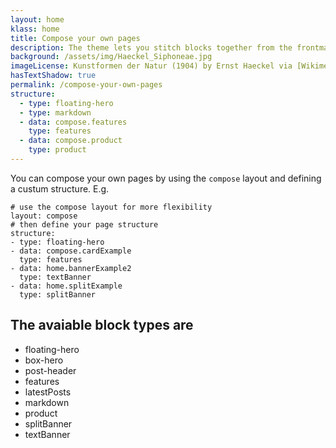 ```yaml
---
layout: home
klass: home
title: Compose your own pages
description: The theme lets you stitch blocks together from the frontmatter. Below is examples of how. See [`pages/compose.md`](https://raw.githubusercontent.com/gbif/jekyll-theme-algae/master/pages/compose.md) for the raw Markdown of this page.
background: /assets/img/Haeckel_Siphoneae.jpg
imageLicense: Kunstformen der Natur (1904) by Ernst Haeckel via [Wikimedia](https://commons.wikimedia.org/wiki/Kunstformen_der_Natur)
hasTextShadow: true
permalink: /compose-your-own-pages
structure:
  - type: floating-hero
  - type: markdown
  - data: compose.features
    type: features
  - data: compose.product
    type: product
---
```


You can compose your own pages by using the `compose` layout and defining a custum structure. E.g.

```
# use the compose layout for more flexibility
layout: compose
# then define your page structure
structure:
- type: floating-hero 
- data: compose.cardExample
  type: features
- data: home.bannerExample2
  type: textBanner
- data: home.splitExample
  type: splitBanner
```

## The avaiable block types are
* floating-hero
* box-hero
* post-header
* features
* latestPosts
* markdown
* product
* splitBanner
* textBanner


